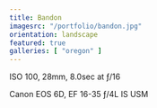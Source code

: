 ```yaml
---
title: Bandon
imagesrc: "/portfolio/bandon.jpg"
orientation: landscape
featured: true
galleries: [ "oregon" ]
---
```


ISO 100, 28mm, 8.0sec at ƒ/16

Canon EOS 6D, EF 16-35 ƒ/4L IS USM
